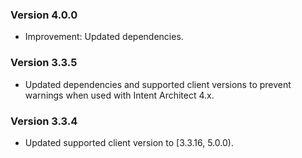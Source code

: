 ### Version 4.0.0

- Improvement: Updated dependencies.

### Version 3.3.5

- Updated dependencies and supported client versions to prevent warnings when used with Intent Architect 4.x.

### Version 3.3.4

- Updated supported client version to [3.3.16, 5.0.0).

